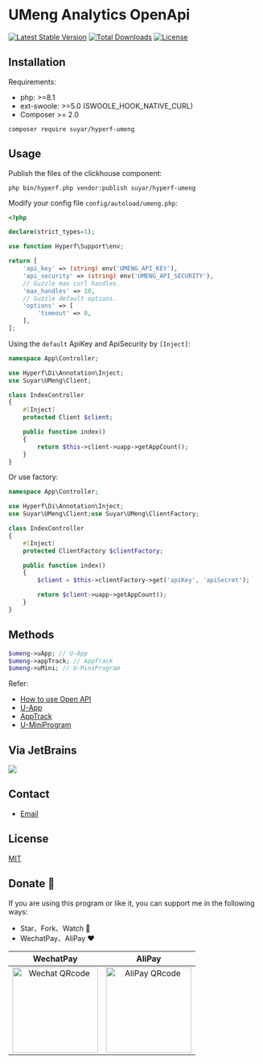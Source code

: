 # UMeng Analytics OpenApi

[![Latest Stable Version](https://img.shields.io/packagist/v/suyar/hyperf-umeng)](https://packagist.org/packages/suyar/hyperf-umeng)
[![Total Downloads](https://img.shields.io/packagist/dt/suyar/hyperf-umeng)](https://packagist.org/packages/suyar/hyperf-umeng)
[![License](https://img.shields.io/packagist/l/suyar/hyperf-umeng)](https://github.com/suyar/hyperf-umeng)

## Installation

Requirements:

- php: >=8.1
- ext-swoole: >=5.0 (SWOOLE_HOOK_NATIVE_CURL)
- Composer >= 2.0

```shell
composer require suyar/hyperf-umeng
```

## Usage

Publish the files of the clickhouse component:

```shell
php bin/hyperf.php vendor:publish suyar/hyperf-umeng
```

Modify your config file `config/autoload/umeng.php`:

```php
<?php

declare(strict_types=1);

use function Hyperf\Support\env;

return [
    'api_key' => (string) env('UMENG_API_KEY'),
    'api_security' => (string) env('UMENG_API_SECURITY'),
    // Guzzle max curl handles.
    'max_handles' => 10,
    // Guzzle default options.
    'options' => [
        'timeout' => 0,
    ],
];
```

Using the `default` ApiKey and ApiSecurity by `[Inject]`:

```php
namespace App\Controller;

use Hyperf\Di\Annotation\Inject;
use Suyar\UMeng\Client;

class IndexController
{
    #[Inject]
    protected Client $client;

    public function index()
    {
        return $this->client->uapp->getAppCount();
    }
}
```

Or use factory:

```php
namespace App\Controller;

use Hyperf\Di\Annotation\Inject;
use Suyar\UMeng\Client;use Suyar\UMeng\ClientFactory;

class IndexController
{
    #[Inject]
    protected ClientFactory $clientFactory;

    public function index()
    {
        $client = $this->clientFactory->get('apiKey', 'apiSecret');

        return $client->uapp->getAppCount();
    }
}
```

## Methods

```php
$umeng->uApp; // U-App
$umeng->appTrack; // AppTrack
$umeng->uMini; // U-MiniProgram
```

Refer:
  - [How to use Open API](https://developer.umeng.com/open-api/guide)
  - [U-App](https://developer.umeng.com/open-api/ns/com.umeng.uapp/apply)
  - [AppTrack](https://developer.umeng.com/open-api/ns/com.umeng.apptrack/apply)
  - [U-MiniProgram](https://developer.umeng.com/open-api/ns/com.umeng.umini/apply)

## Via JetBrains

[![](https://resources.jetbrains.com/storage/products/company/brand/logos/jb_beam.svg)](https://www.jetbrains.com/?from=https://github.com/suyar)

## Contact

- [Email](mailto:su@zorzz.com)

## License

[MIT](LICENSE)

## Donate 🍵

If you are using this program or like it, you can support me in the following ways:

- Star、Fork、Watch 🚀
- WechatPay、AliPay ❤

|                                        WechatPay                                         |                                       AliPay                                        |
|:----------------------------------------------------------------------------------------:|:-----------------------------------------------------------------------------------:|
|   <img src="https://ooo.0x0.ooo/2024/07/10/OPsOGq.png" alt="Wechat QRcode" width=170>    | <img src="https://ooo.0x0.ooo/2024/07/10/OPsMev.png" alt="AliPay QRcode" width=170> |
